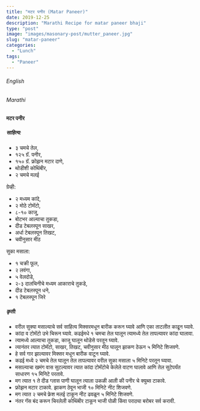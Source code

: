 ```yaml
---
title: "मटर पनीर (Matar Paneer)"
date: 2019-12-25
description: "Marathi Recipe for matar paneer bhaji"
type: "post"
image: "images/masonary-post/mutter_paneer.jpg"
slug: "matar-paneer"
categories: 
  - "Lunch"
tags:
  - "Paneer"
---
```


###### English








###### Marathi




#### मटर पनीर 



##### साहित्य:


- ३ चमचे तेल,
- १२५ ग्रॅ. पनीर,
- १५० ग्रॅ. फ्रोझन मटार दाणे,
- थोडीशी कोथिंबीर,
- २ चमचे मलई

ग्रेव्ही:
- २ मध्यम कांदे,
- २ मोठे टोमॅटो,
- ८-१० काजू,
- बोटभर आल्याचा तुकडा,
- दीड टेबलस्पून साखर,
- अर्धा टेबलस्पून तिखट,
- चवीनुसार मीठ

सुका मसाला:
- १ चक्री फूल,
- २ लवंगा,
- ५ वेलदोडे,
- २-३ दालचिनीचे मध्यम आकाराचे तुकडे,
- दीड टेबलस्पून धने,
- १ टेबलस्पून जिरे 



##### कृती:


- वरील सुक्या मसाल्याचे सर्व साहित्य मिक्सरमधून बारीक करून घ्यावे आणि एका ताटलीत काढून घ्यावे.
- कांदा व टोमॅटो उभे चिरून घ्यावे. कढईमधे १ चमचा तेल घालून त्यामध्ये तेल तापल्यावर कांदा घालावा.
- त्यामध्ये आल्याचा तुकडा, काजू घालून थोडेसे परतून घ्यावे.
- त्यानंतर त्यात टोमॅटो, साखर, तिखट, चवीनुसार मीठ घालून झाकण ठेऊन ५ मिनिटे शिजवणे.
- हे सर्व गार झाल्यावर मिक्सर मधून बारीक वाटून घ्यावे.
- कढई मध्ये २ चमचे तेल घालून तेल तापल्यावर वरील सुका मसाला ५ मिनिटे परतून घ्यावा.
- मसाल्याचा खमंग वास सुटल्यावर त्यात कांदा टोमॅटोचे केलेले वाटण घालावे आणि तेल सुटेपर्यंत साधारण १५ मिनिटे परतावे.
- मग त्यात १ ते दीड ग्लास पाणी घालून त्याला उकळी आली की पनीर चे क्युब्स टाकावे.
- फ्रोझन मटार टाकावे. झाकण ठेवून भाजी १० मिनिटे नीट शिजवणे.
- मग त्यात २ चमचे फ्रेश मलई टाकून नीट ढवळून ५ मिनिटे शिजवणे.
- नंतर गॅस बंद करून चिरलेली कोथिंबीर टाकून भाजी पोळी किंवा पराठ्या बरोबर सर्व करावी.
